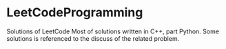 # LeetCodeProgramming
Solutions of LeetCode
Most of solutions written in C++, part Python.
Some solutions is referenced to the discuss of the related problem.